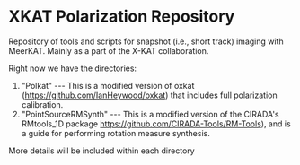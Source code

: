 # XKAT Polarization Repository
Repository of tools and scripts for snapshot (i.e., short track) imaging with MeerKAT. Mainly as a part of the X-KAT collaboration. 

Right now we have the directories: 

1. "Polkat" --- This is a modified version of oxkat (https://github.com/IanHeywood/oxkat) that includes full polarization calibration.
2. "PointSourceRMSynth" --- This is a modified version of the CIRADA's RMtools_1D package https://github.com/CIRADA-Tools/RM-Tools), and is a guide for performing rotation measure synthesis.

More details will be included within each directory
